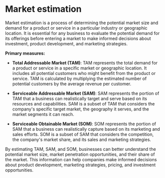 # Market estimation

Market estimation is a process of determining the potential market size and demand for a product or service in a particular industry or geographic location. It is essential for any business to evaluate the potential demand for its offerings before entering a market to make informed decisions about investment, product development, and marketing strategies.

**Primary measures:**

* **Total Addressable Market (TAM)**: TAM represents the total demand for a product or service in a specific market or geographic location. It includes all potential customers who might benefit from the product or service. TAM is calculated by multiplying the estimated number of potential customers by the average revenue per customer.

* **Serviceable Addressable Market (SAM)**: SAM represents the portion of TAM that a business can realistically target and serve based on its resources and capabilities. SAM is a subset of TAM that considers the company's specific target market, the geography it serves, and the market segments it can reach.

* **Serviceable Obtainable Market (SOM)**: SOM represents the portion of SAM that a business can realistically capture based on its marketing and sales efforts. SOM is a subset of SAM that considers the competition, the company's market share, and its sales and marketing strategies.

By estimating TAM, SAM, and SOM, businesses can better understand the potential market size, market penetration opportunities, and their share of the market. This information can help companies make informed decisions about product development, marketing strategies, pricing, and investment opportunities.
